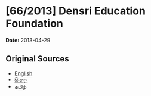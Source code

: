 # [66/2013] Densri Education Foundation

**Date:** 2013-04-29

## Original Sources

- [English](https://documents.gov.lk/view/bills/2013/4/66-2013_E.pdf)
- [සිංහල](https://documents.gov.lk/view/bills/2013/4/66-2013_S.pdf)
- [தமிழ்](https://documents.gov.lk/view/bills/2013/4/66-2013_T.pdf)
